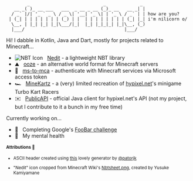 ```
        _                            _             _ 
   __ _( )_ __ ___   ___  _ __ _ __ (_)_ __   __ _| |
  / _` |/| '_ ` _ \ / _ \| '__| '_ \| | '_ \ / _` | | how are you?
 | (_| | | | | | | | (_) | |  | | | | | | | | (_| |_| i'm nilicorn o/
  \__, | |_| |_| |_|\___/|_|  |_| |_|_|_| |_|\__, (_)
  |___/                                      |___/   
```
Hi! I dabble in Kotlin, Java and Dart, mostly for projects related to Minecraft...
- ![NBT Icon](https://user-images.githubusercontent.com/64789500/140657790-abb66f64-ceac-4df2-9717-b63a6300cedb.png)&nbsp; &nbsp;[Nedit](https://github.com/nilicorn/Nedit) - a lightweight NBT library
- ⛰️&nbsp; &nbsp;[ooze](https://github.com/ooze-world) - an alternative world format for Minecraft servers
- 📡&nbsp; &nbsp;[ms-to-mca](https://github.com/nilicorn/ms-to-mca) - authenticate with Minecraft services via Microsoft access token
- 🏎️&nbsp; &nbsp;[MineKartz](https://github.com/nilicorn/MineKartz) - a (very) limited recreation of [hypixel.net](https://hypixel.net)'s minigame Turbo Kart Racers
- ✉️&nbsp; &nbsp;[PublicAPI](https://github.com/HypixelDev/PublicAPI) - official Java client for hypixel.net's API (not my project, but I contribute to it a bunch in my free time)

Currently working on...
- 🔐&nbsp; &nbsp;Completing Google's [FooBar challenge](https://foobar.withgoogle.com/)
- 🧠&nbsp; &nbsp;My mental health

<!--
Obligitory stats image...

 &nbsp; &nbsp; &nbsp; &nbsp; ![nilicorn's GitHub stats](https://github-readme-stats.vercel.app/api?username=nilicorn&show_icons=true&theme=radical)
-->

<sub>
  
  #### Attributions 💞 
  - ASCII header created using [this](https://patorjk.com/software/taag/#f=Ivrit) lovely generator by [@patorjk](https://github.com/patorjk)
  
  - "Nedit" icon cropped from Minecraft Wiki's [Nbtsheet.png](https://minecraft.fandom.com/wiki/Minecraft_Wiki?file=Nbtsheet.png), created by Yusuke Kamiyamane
  </sub>
